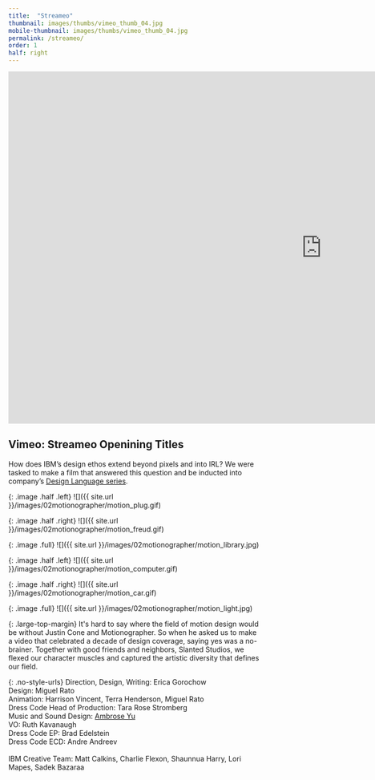 ```yaml
---
title:  "Streameo"
thumbnail: images/thumbs/vimeo_thumb_04.jpg
mobile-thumbnail: images/thumbs/vimeo_thumb_04.jpg
permalink: /streameo/
order: 1
half: right
---
```


<div class='embed-container no-bottom-margin'>
    <iframe src="https://player.vimeo.com/video/551633780?color=F11E4C&title=0&byline=0&portrait=0" width="1250" height="703" frameborder="0" webkitallowfullscreen mozallowfullscreen allowfullscreen></iframe>
</div>


## **Vimeo: Streameo Openining Titles**
How does IBM’s design ethos extend beyond pixels and into IRL? We were tasked to make a film that answered this question and be inducted into company’s [Design Language series](https://www.ibm.com/design/workplace/).

<div class="large-top-margin"></div>

{: .image .half .left}
![]({{ site.url }}/images/02motionographer/motion_plug.gif)

{: .image .half .right}
![]({{ site.url }}/images/02motionographer/motion_freud.gif)

{: .image .full}
![]({{ site.url }}/images/02motionographer/motion_library.jpg)

{: .image .half .left}
![]({{ site.url }}/images/02motionographer/motion_computer.gif)

{: .image .half .right}
![]({{ site.url }}/images/02motionographer/motion_car.gif)

{: .image .full}
![]({{ site.url }}/images/02motionographer/motion_light.jpg)

{: .large-top-margin}
It's hard to say where the field of motion design would be without Justin Cone and Motionographer. So when he asked us to make a video that celebrated a decade of design coverage, saying yes was a no-brainer. Together with good friends and neighbors, Slanted Studios, we flexed our character muscles and captured the artistic diversity that defines our field.
<br/>

{: .no-style-urls}
Direction, Design, Writing: Erica Gorochow<br/>
Design: Miguel Rato<br/>
Animation: Harrison Vincent, Terra Henderson, Miguel Rato<br/>
Dress Code Head of Production: Tara Rose Stromberg<br/>
Music and Sound Design: [Ambrose Yu](https://ambroseyu.com/)<br/>
VO: Ruth Kavanaugh<br/>
Dress Code EP: Brad Edelstein<br/>
Dress Code ECD: Andre Andreev<br/>
<br/>
IBM Creative Team: Matt Calkins, Charlie Flexon, Shaunnua Harry, Lori Mapes, Sadek Bazaraa<br/>
